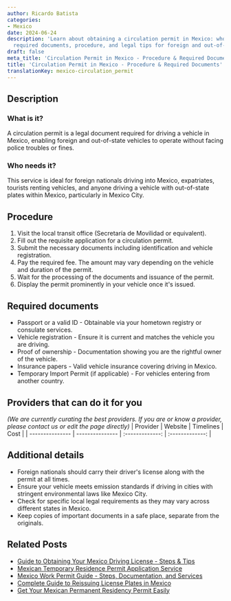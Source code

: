 ```yaml
---
author: Ricardo Batista
categories:
- Mexico
date: 2024-06-24
description: 'Learn about obtaining a circulation permit in Mexico: who needs it,
  required documents, procedure, and legal tips for foreign and out-of-state drivers.'
draft: false
meta_title: 'Circulation Permit in Mexico - Procedure & Required Documents'
title: 'Circulation Permit in Mexico - Procedure & Required Documents'
translationKey: mexico-circulation_permit
---
```



## Description
### What is it?
A circulation permit is a legal document required for driving a vehicle in Mexico, enabling foreign and out-of-state vehicles to operate without facing police troubles or fines.

### Who needs it?
This service is ideal for foreign nationals driving into Mexico, expatriates, tourists renting vehicles, and anyone driving a vehicle with out-of-state plates within Mexico, particularly in Mexico City.

## Procedure

1. Visit the local transit office (Secretaría de Movilidad or equivalent).
2. Fill out the requisite application for a circulation permit.
3. Submit the necessary documents including identification and vehicle registration.
4. Pay the required fee. The amount may vary depending on the vehicle and duration of the permit.
5. Wait for the processing of the documents and issuance of the permit.
6. Display the permit prominently in your vehicle once it's issued.


## Required documents

- Passport or a valid ID - Obtainable via your hometown registry or consulate services.
- Vehicle registration - Ensure it is current and matches the vehicle you are driving.
- Proof of ownership - Documentation showing you are the rightful owner of the vehicle.
- Insurance papers - Valid vehicle insurance covering driving in Mexico.
- Temporary Import Permit (if applicable) - For vehicles entering from another country.


## Providers that can do it for you
_(We are currently curating the best providers. If you are or know a provider, please contact us or edit the page directly)_
| Provider        |     Website     |     Timelines    |       Cost      |
| --------------- | --------------- |  :-------------: | :-------------: |

## Additional details

- Foreign nationals should carry their driver's license along with the permit at all times.
- Ensure your vehicle meets emission standards if driving in cities with stringent environmental laws like Mexico City.
- Check for specific local legal requirements as they may vary across different states in Mexico.
- Keep copies of important documents in a safe place, separate from the originals.

## Related Posts

- [Guide to Obtaining Your Mexico Driving License - Steps & Tips](https://tramitit.com/guides/mexico/driving_license/)
- [Mexican Temporary Residence Permit Application Service](https://tramitit.com/guides/mexico/temporary_residence_permit/)
- [Mexico Work Permit Guide - Steps, Documentation, and Services](https://tramitit.com/guides/mexico/work_permit/)
- [Complete Guide to Reissuing License Plates in Mexico](https://tramitit.com/guides/mexico/reissuance_of_license_plates/)
- [Get Your Mexican Permanent Residency Permit Easily](https://tramitit.com/guides/mexico/permanent_residence_permit/)